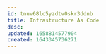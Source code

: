 ```yaml
---
id: tnuv68lc5yzdtv0skr3ddnb
title: Infrastructure As Code
desc: 
updated: 1658814577904
created: 1643345736271
---
```



